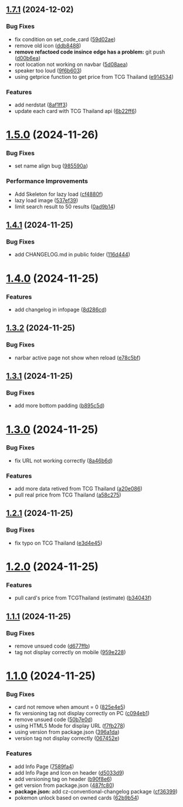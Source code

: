 ## [1.7.1](https://github.com/3xbun/thdex/compare/v1.5.0...v1.7.1) (2024-12-02)


### Bug Fixes

* fix condition on set_code_card ([59d02ae](https://github.com/3xbun/thdex/commit/59d02aedca9b1498ee04a8fff4a280a064659d71))
* remove old icon ([ddb8488](https://github.com/3xbun/thdex/commit/ddb84886852dafe806f8c88368c5afdf3e3ef957))
* **remove refactoed code insince edge has a problem:** git push ([d00b6ea](https://github.com/3xbun/thdex/commit/d00b6eade061115ebf17d1c5edf91e03d5a5af18))
* root location not working on navbar ([5d08aea](https://github.com/3xbun/thdex/commit/5d08aeaef8ee542f18813b2702c0361a297d172b))
* speaker too loud ([9f6b603](https://github.com/3xbun/thdex/commit/9f6b603c83db82cbc3267817d97b89e8912ee82d))
* using getprice function to get price from TCG Thailand ([e914534](https://github.com/3xbun/thdex/commit/e914534a8a2564e4e18ef178711433a7babfc86d))


### Features

* add nerdstat ([8af1ff3](https://github.com/3xbun/thdex/commit/8af1ff3b702a1e7487393b3df919d85783ff9df6))
* update each card with TCG Thailand api ([6b22ff6](https://github.com/3xbun/thdex/commit/6b22ff6d2711e8a425d609207294ca231f4a2deb))



# [1.5.0](https://github.com/3xbun/thdex/compare/v1.4.1...v1.5.0) (2024-11-26)


### Bug Fixes

* set name align bug ([985590a](https://github.com/3xbun/thdex/commit/985590a52482f5e56d35c49b1858d70f3ac968d9))


### Performance Improvements

* Add Skeleton for lazy load ([cf4880f](https://github.com/3xbun/thdex/commit/cf4880f29c846d999141df9a8b95535a6884c4e1))
* lazy load image ([537ef39](https://github.com/3xbun/thdex/commit/537ef39695dc4aeb653f59ccbc87052c610fa5f1))
* limit search result to 50 results ([0ad9b14](https://github.com/3xbun/thdex/commit/0ad9b14cf6a5fc73b43d2cc19b529dbaf308850b))



## [1.4.1](https://github.com/3xbun/thdex/compare/v1.4.0...v1.4.1) (2024-11-25)


### Bug Fixes

* add CHANGELOG.md in public folder ([116d444](https://github.com/3xbun/thdex/commit/116d444f9225c4ecfcc2b8c31dba914e121f2a39))



# [1.4.0](https://github.com/3xbun/thdex/compare/v1.3.2...v1.4.0) (2024-11-25)


### Features

* add changelog in infopage ([8d286cd](https://github.com/3xbun/thdex/commit/8d286cdf51db1dc8f6904218a735b3364949ac80))



## [1.3.2](https://github.com/3xbun/thdex/compare/v1.3.1...v1.3.2) (2024-11-25)


### Bug Fixes

* narbar active page not show when reload ([e78c5bf](https://github.com/3xbun/thdex/commit/e78c5bf495087c6355a4ad9173d28505c5e35428))



## [1.3.1](https://github.com/3xbun/thdex/compare/v1.3.0...v1.3.1) (2024-11-25)


### Bug Fixes

* add more bottom padding ([b895c5d](https://github.com/3xbun/thdex/commit/b895c5d1acb900d9ae2743f3a583bb473a24f15a))



# [1.3.0](https://github.com/3xbun/thdex/compare/v1.2.1...v1.3.0) (2024-11-25)


### Bug Fixes

* fix URL not working correctly ([8a46b6d](https://github.com/3xbun/thdex/commit/8a46b6d774e050596aaae6acb599ac59558a968b))


### Features

* add more data retived from TCG Thailand ([a20e086](https://github.com/3xbun/thdex/commit/a20e08634ba62be60984286ccc7de3a907bf1759))
* pull real price from TCG Thailand ([a58c275](https://github.com/3xbun/thdex/commit/a58c27524c099d587b44f38de2a5e6e4d09be9ec))



## [1.2.1](https://github.com/3xbun/thdex/compare/v1.2.0...v1.2.1) (2024-11-25)


### Bug Fixes

* fix typo on TCG Thailand ([e3d4e45](https://github.com/3xbun/thdex/commit/e3d4e457ffee9af0d2f6aa922452ebcc3132693d))



# [1.2.0](https://github.com/3xbun/thdex/compare/v1.1.1...v1.2.0) (2024-11-25)


### Features

* pull card's price from TCGThailand (estimate) ([b34043f](https://github.com/3xbun/thdex/commit/b34043f55a409a9891ad0d3517da23ceda6aef87))



## [1.1.1](https://github.com/3xbun/thdex/compare/v1.1.0...v1.1.1) (2024-11-25)


### Bug Fixes

* remove unsued code ([d677ffb](https://github.com/3xbun/thdex/commit/d677ffb90c65eda5a0135ef50c5f5e5e1a5c8473))
* tag not display correctly on mobile ([959e228](https://github.com/3xbun/thdex/commit/959e228c3f320e38b16c6d42bc0ff6e81c7f7091))



# [1.1.0](https://github.com/3xbun/thdex/compare/cf363991bf82b20be5cf35dbd0914b5fc7e49745...v1.1.0) (2024-11-25)


### Bug Fixes

* card not remove when amount = 0 ([825e4e5](https://github.com/3xbun/thdex/commit/825e4e566909050cd1741f61806167e2b20042b7))
* fix versioning tag not display correctly on PC ([c094eb1](https://github.com/3xbun/thdex/commit/c094eb1a58ab461e3d5aa280287f9ee2c88ae549))
* remove unsued code ([50b7e0d](https://github.com/3xbun/thdex/commit/50b7e0dfbc5361994c228a8a71c5690b0865ee03))
* using HTML5 Mode for display URL ([f7fb278](https://github.com/3xbun/thdex/commit/f7fb2782b7b89dc499dccc497a168fe7f87f37f6))
* using version from package.json ([396a1da](https://github.com/3xbun/thdex/commit/396a1da498c86eb4c312702a062c0adb186d5b8a))
* version tag not display correctly ([067452e](https://github.com/3xbun/thdex/commit/067452eb91829f560f6fa668dea39c6259b6acd9))


### Features

* add Info Page ([7589fa4](https://github.com/3xbun/thdex/commit/7589fa45f6b8338f5551fe9cfa28f1fa7917fbd4))
* add Info Page and Icon on header ([d5033d9](https://github.com/3xbun/thdex/commit/d5033d9973f17e29f3899994a1b850a8e3e600f8))
* add versioning tag on header ([b90f8e6](https://github.com/3xbun/thdex/commit/b90f8e640a085ede1a2b7932bd8675f34a5db10c))
* get version from package.json ([487fc80](https://github.com/3xbun/thdex/commit/487fc806e63f541fbd1243d3d1ad7858ff48971e))
* **package.json:** add cz-conventional-changelog package ([cf36399](https://github.com/3xbun/thdex/commit/cf363991bf82b20be5cf35dbd0914b5fc7e49745))
* pokemon unlock based on owned cards ([62b9b54](https://github.com/3xbun/thdex/commit/62b9b54accf2664455189950f6fb5b367f3da63a))



